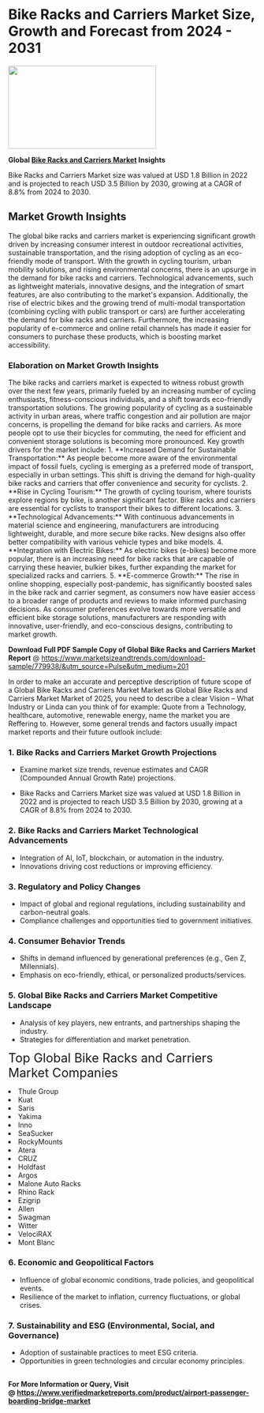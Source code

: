 <H1>Bike Racks and Carriers Market Size, Growth and Forecast from 2024 - 2031</H1><img class="aligncenter size-medium wp-image-584254" src="https://thirdeyenews.in/wp-content/uploads/2024/09/Global-Market-Research-300x168.jpeg" alt="" width="300" height="168" /><p><strong>Global&nbsp;<a href="https://www.marketsizeandtrends.com/download-sample/779938/&amp;utm_source=Pulse&amp;utm_medium=201">Bike Racks and Carriers Market</a> Insights</strong></p><p>Bike Racks and Carriers Market size was valued at USD 1.8 Billion in 2022 and is projected to reach USD 3.5 Billion by 2030, growing at a CAGR of 8.8% from 2024 to 2030.</p><p><h2>Market Growth Insights</h2> The global bike racks and carriers market is experiencing significant growth driven by increasing consumer interest in outdoor recreational activities, sustainable transportation, and the rising adoption of cycling as an eco-friendly mode of transport. With the growth in cycling tourism, urban mobility solutions, and rising environmental concerns, there is an upsurge in the demand for bike racks and carriers. Technological advancements, such as lightweight materials, innovative designs, and the integration of smart features, are also contributing to the market's expansion. Additionally, the rise of electric bikes and the growing trend of multi-modal transportation (combining cycling with public transport or cars) are further accelerating the demand for bike racks and carriers. Furthermore, the increasing popularity of e-commerce and online retail channels has made it easier for consumers to purchase these products, which is boosting market accessibility. <h3>Elaboration on Market Growth Insights</h3> The bike racks and carriers market is expected to witness robust growth over the next few years, primarily fueled by an increasing number of cycling enthusiasts, fitness-conscious individuals, and a shift towards eco-friendly transportation solutions. The growing popularity of cycling as a sustainable activity in urban areas, where traffic congestion and air pollution are major concerns, is propelling the demand for bike racks and carriers. As more people opt to use their bicycles for commuting, the need for efficient and convenient storage solutions is becoming more pronounced. Key growth drivers for the market include: 1. **Increased Demand for Sustainable Transportation:** As people become more aware of the environmental impact of fossil fuels, cycling is emerging as a preferred mode of transport, especially in urban settings. This shift is driving the demand for high-quality bike racks and carriers that offer convenience and security for cyclists. 2. **Rise in Cycling Tourism:** The growth of cycling tourism, where tourists explore regions by bike, is another significant factor. Bike racks and carriers are essential for cyclists to transport their bikes to different locations. 3. **Technological Advancements:** With continuous advancements in material science and engineering, manufacturers are introducing lightweight, durable, and more secure bike racks. New designs also offer better compatibility with various vehicle types and bike models. 4. **Integration with Electric Bikes:** As electric bikes (e-bikes) become more popular, there is an increasing need for bike racks that are capable of carrying these heavier, bulkier bikes, further expanding the market for specialized racks and carriers. 5. **E-commerce Growth:** The rise in online shopping, especially post-pandemic, has significantly boosted sales in the bike rack and carrier segment, as consumers now have easier access to a broader range of products and reviews to make informed purchasing decisions. As consumer preferences evolve towards more versatile and efficient bike storage solutions, manufacturers are responding with innovative, user-friendly, and eco-conscious designs, contributing to market growth. </p><p><span class=""><strong>Download Full PDF Sample Copy of Global Bike Racks and Carriers Market Report</strong> @ <a href="https://www.marketsizeandtrends.com/download-sample/779938/&amp;utm_source=Pulse&amp;utm_medium=201" target="_blank">https://www.marketsizeandtrends.com/download-sample/779938/&amp;utm_source=Pulse&amp;utm_medium=201</a></span></p><p>In order to make an accurate and perceptive description of future scope of a Global&nbsp;Bike Racks and Carriers Market Market as Global&nbsp;Bike Racks and Carriers Market Market of 2025, you need to describe a clear Vision &ndash; What Industry or Linda can you think of for example: Quote from a Technology, healthcare, automotive, renewable energy, name the market you are Reffering to. However, some general trends and factors usually impact market reports and their future outlook include:</p><h3>1.&nbsp;<strong>Bike Racks and Carriers Market Growth Projections</strong></h3><ul><li>Examine market size trends, revenue estimates and CAGR (Compounded Annual Growth Rate) projections.</li><li><p>Bike Racks and Carriers Market size was valued at USD 1.8 Billion in 2022 and is projected to reach USD 3.5 Billion by 2030, growing at a CAGR of 8.8% from 2024 to 2030.</p></li></ul><h3>2.&nbsp;<strong>Bike Racks and Carriers Market Technological Advancements</strong></h3><ul><li>Integration of AI, IoT, blockchain, or automation in the industry.</li><li>Innovations driving cost reductions or improving efficiency.</li></ul><h3>3.&nbsp;<strong>Regulatory and Policy Changes</strong></h3><ul><li>Impact of global and regional regulations, including sustainability and carbon-neutral goals.</li><li>Compliance challenges and opportunities tied to government initiatives.</li></ul><h3>4.&nbsp;<strong>Consumer Behavior Trends</strong></h3><ul><li>Shifts in demand influenced by generational preferences (e.g., Gen Z, Millennials).</li><li>Emphasis on eco-friendly, ethical, or personalized products/services.</li></ul><h3>5.&nbsp;<strong>Global Bike Racks and Carriers Market Competitive Landscape</strong></h3><ul><li>Analysis of key players, new entrants, and partnerships shaping the industry.</li><li>Strategies for differentiation and market penetration.</li></ul><p data-pm-slice="1 1 []"><span style="color: inherit; font-family: inherit; font-size: 25px;">Top Global Bike Racks and Carriers Market Companies</span></p><div class="" data-test-id=""><p><li>Thule Group</li><li> Kuat</li><li> Saris</li><li> Yakima</li><li> Inno</li><li> SeaSucker</li><li> RockyMounts</li><li> Atera</li><li> CRUZ</li><li> Holdfast</li><li> Argos</li><li> Malone Auto Racks</li><li> Rhino Rack</li><li> Ezigrip</li><li> Allen</li><li> Swagman</li><li> Witter</li><li> VelociRAX</li><li> Mont Blanc</li></p></div><h3>6.&nbsp;<strong>Economic and Geopolitical Factors</strong></h3><ul><li>Influence of global economic conditions, trade policies, and geopolitical events.</li><li>Resilience of the market to inflation, currency fluctuations, or global crises.</li></ul><h3>7.&nbsp;<strong>Sustainability and ESG (Environmental, Social, and Governance)</strong></h3><ul><li>Adoption of sustainable practices to meet ESG criteria.</li><li>Opportunities in green technologies and circular economy principles.</li></ul><h2><strong style="font-size: 14px;">For More Information or Query, Visit @&nbsp;</strong><a style="background-color: #ffffff; font-size: 14px;" href="https://www.marketsizeandtrends.com/report/bike-racks-and-carriers-market/" target="_blank">https://www.verifiedmarketreports.com/product/airport-passenger-boarding-bridge-market</a></h2>
